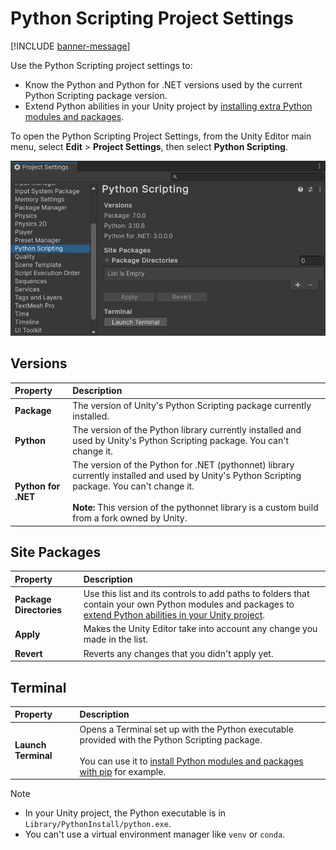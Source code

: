 # Python Scripting Project Settings

[!INCLUDE [banner-message](banner-message.md)]

Use the Python Scripting project settings to:
* Know the Python and Python for .NET versions used by the current Python Scripting package version.
* Extend Python abilities in your Unity project by [installing extra Python modules and packages](install-python-modules.md).

To open the Python Scripting Project Settings, from the Unity Editor main menu, select **Edit** > **Project Settings**, then select **Python Scripting**.

![Python Scripting Settings](images/project-settings.png)

## Versions

| **Property** | **Description** |
|:---|:---|
| **Package** | The version of Unity's Python Scripting package currently installed. |
| **Python** | The version of the Python library currently installed and used by Unity's Python Scripting package. You can't change it. |
| **Python for .NET** | The version of the Python for .NET (pythonnet) library currently installed and used by Unity's Python Scripting package. You can't change it.<br /><br />**Note:** This version of the pythonnet library is a custom build from a fork owned by Unity. |

## Site Packages

| **Property** | **Description** |
|:---|:---|
| **Package Directories** | Use this list and its controls to add paths to folders that contain your own Python modules and packages to [extend Python abilities in your Unity project](install-python-modules.md#access-your-own-python-modules-and-packages). |
| **Apply** | Makes the Unity Editor take into account any change you made in the list. |
| **Revert** | Reverts any changes that you didn't apply yet. |

## Terminal

| **Property** | **Description** |
|:---|:---|
| **Launch Terminal** | Opens a Terminal set up with the Python executable provided with the Python Scripting package.<br><br>You can use it to [install Python modules and packages with pip](install-python-modules.md#manually-install-a-python-package-with-pip) for example. |

>[!NOTE]
>* In your Unity project, the Python executable is in `Library/PythonInstall/python.exe`.
>* You can't use a virtual environment manager like `venv` or `conda`.
